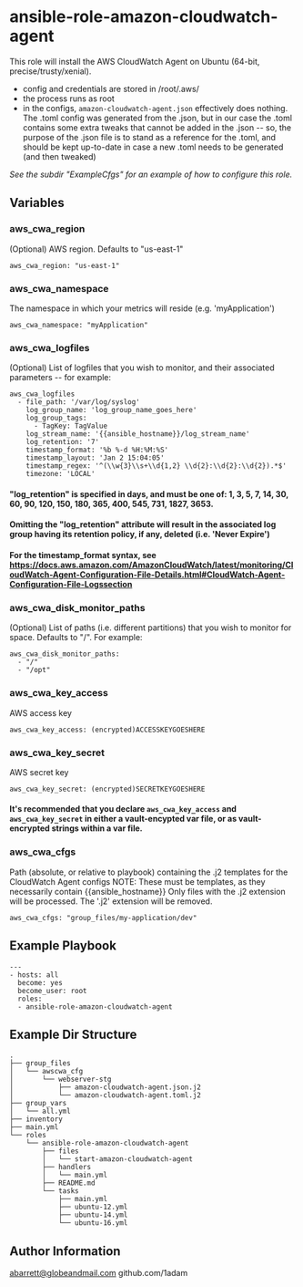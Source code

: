ansible-role-amazon-cloudwatch-agent
======

This role will install the AWS CloudWatch Agent on Ubuntu (64-bit, precise/trusty/xenial).
- config and credentials are stored in /root/.aws/
- the process runs as root
- in the configs, `amazon-cloudwatch-agent.json` effectively does nothing.  The .toml config was generated from the .json, but in our case the .toml contains some extra tweaks that cannot be added in the .json -- so, the purpose of the .json file is to stand as a reference for the .toml, and should be kept up-to-date in case a new .toml needs to be generated (and then tweaked)

*See the subdir "ExampleCfgs" for an example of how to configure this role.*


Variables
------

### aws_cwa_region
(Optional) AWS region.  Defaults to "us-east-1"
```
aws_cwa_region: "us-east-1"
```

### aws_cwa_namespace
The namespace in which your metrics will reside (e.g. 'myApplication')
```
aws_cwa_namespace: "myApplication"
```

### aws_cwa_logfiles
(Optional) List of logfiles that you wish to monitor, and their associated parameters -- for example:
```
aws_cwa_logfiles
  - file_path: '/var/log/syslog'
    log_group_name: 'log_group_name_goes_here'
    log_group_tags:
      - TagKey: TagValue
    log_stream_name: '{{ansible_hostname}}/log_stream_name'
    log_retention: '7'
    timestamp_format: '%b %-d %H:%M:%S'
    timestamp_layout: 'Jan 2 15:04:05'
    timestamp_regex: '^(\\w{3}\\s+\\d{1,2} \\d{2}:\\d{2}:\\d{2}).*$'
    timezone: 'LOCAL'
```

#### "log_retention" is specified in days, and must be one of: 1, 3, 5, 7, 14, 30, 60, 90, 120, 150, 180, 365, 400, 545, 731, 1827, 3653.

#### Omitting the "log_retention" attribute will result in the associated log group having its retention policy, if any, deleted (i.e. 'Never Expire')

#### For the timestamp_format syntax, see https://docs.aws.amazon.com/AmazonCloudWatch/latest/monitoring/CloudWatch-Agent-Configuration-File-Details.html#CloudWatch-Agent-Configuration-File-Logssection

### aws_cwa_disk_monitor_paths
(Optional) List of paths (i.e. different partitions) that you wish to monitor for space.  Defaults to "/".  For example:
```
aws_cwa_disk_monitor_paths:
  - "/"
  - "/opt"
```

### aws_cwa_key_access
AWS access key
```
aws_cwa_key_access: (encrypted)ACCESSKEYGOESHERE
```

### aws_cwa_key_secret
AWS secret key
```
aws_cwa_key_secret: (encrypted)SECRETKEYGOESHERE
```

#### It's recommended that you declare `aws_cwa_key_access` and `aws_cwa_key_secret` in either a vault-encypted var file, or as vault-encrypted strings within a var file.

### aws_cwa_cfgs
Path (absolute, or relative to playbook) containing the .j2 templates for the CloudWatch Agent configs
NOTE: These must be templates, as they necessarily contain {{ansible_hostname}}
Only files with the .j2 extension will be processed.  The '.j2' extension will be removed.
```
aws_cwa_cfgs: "group_files/my-application/dev"
```


Example Playbook
------

```
---
- hosts: all
  become: yes
  become_user: root
  roles:
  - ansible-role-amazon-cloudwatch-agent
```


Example Dir Structure
------

```
.
├── group_files
│   └── awscwa_cfg
│       └── webserver-stg
│           ├── amazon-cloudwatch-agent.json.j2
│           └── amazon-cloudwatch-agent.toml.j2
├── group_vars
│   └── all.yml
├── inventory
├── main.yml
└── roles
    └── ansible-role-amazon-cloudwatch-agent
        ├── files
        │   └── start-amazon-cloudwatch-agent
        ├── handlers
        │   └── main.yml
        ├── README.md
        └── tasks
            ├── main.yml
            ├── ubuntu-12.yml
            ├── ubuntu-14.yml
            └── ubuntu-16.yml
```


Author Information
------

abarrett@globeandmail.com
github.com/1adam
